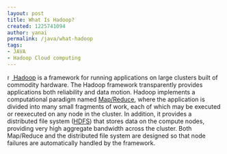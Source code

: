 ```yaml
---
layout: post
title: What Is Hadoop?
created: 1225741094
author: yanai
permalink: /java/what-hadoop
tags:
- JAVA
- Hadoop Cloud computing
---
```

<p><a class="external" rel="nofollow" href="http://hadoop.apache.org/core/"><img height="11" width="11" src="http://wiki.apache.org/wiki/modern/img/moin-www.png" alt="[WWW]" /> Hadoop</a> is a framework for running applications on large clusters built of commodity hardware. The Hadoop framework transparently provides applications both reliability and data motion. Hadoop implements a computational paradigm named <a href="http://wiki.apache.org/hadoop/HadoopMapReduce"> Map/Reduce</a>, where the application is divided into many small fragments of work, each of which may be executed or reexecuted on any node in the cluster. In addition, it provides a distributed file system (<a href="http://wiki.apache.org/hadoop/DFS">HDFS</a>) that stores data on the compute nodes, providing very high aggregate bandwidth across the cluster. Both Map/Reduce and the distributed file system are designed so that node failures are automatically handled by the framework.</p>
